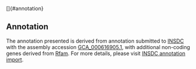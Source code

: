 []{#annotation}

Annotation
----------

The annotation presented is derived from annotation submitted to
[INSDC](http://www.insdc.org) with the assembly accession
[GCA\_000616905.1](http://www.ebi.ac.uk/ena/data/view/GCA_000616905.1),
with additional non-coding genes derived from
[Rfam](http://rfam.xfam.org/). For more details, please visit [INSDC
annotation
import](http://ensemblgenomes.org/info/data/insdc_annotation).
